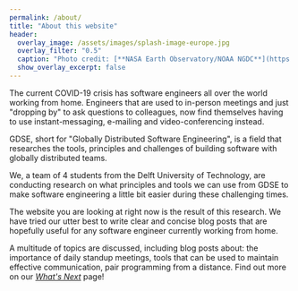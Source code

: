 ```yaml
---
permalink: /about/
title: "About this website"
header:
  overlay_image: /assets/images/splash-image-europe.jpg
  overlay_filter: "0.5"
  caption: "Photo credit: [**NASA Earth Observatory/NOAA NGDC**](https://www.nasa.gov/mission_pages/NPP/news/earth-at-night.html)"
  show_overlay_excerpt: false
---
```


The current COVID-19 crisis has software engineers all over the world 
working from home. Engineers that are used to in-person meetings and just 
"dropping by" to ask questions to colleagues, now find themselves having to use 
instant-messaging, e-mailing and video-conferencing instead.

GDSE, short for "Globally Distributed Software Engineering", is a field that
researches the tools, principles and challenges of building software with
globally distributed teams.

We, a team of 4 students from the Delft University of Technology, are
conducting research on what principles and tools we can use from GDSE
to make software engineering a little bit easier during these
challenging times.

The website you are looking at right now is the result of this research. We
have tried our utter best to write clear and concise blog posts that are
hopefully useful for any software engineer currently working from home.

A multitude of topics are discussed, including blog posts about: the
importance of daily standup meetings, tools that can be used to maintain
effective communication, pair programming from a distance. Find out more on our
[_What's Next_](https://www.gdse-in-practice.com/next/) page!